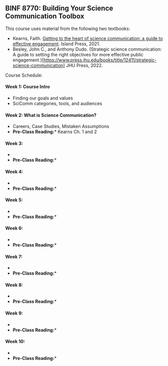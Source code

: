 ## BINF 8770: Building Your Science Communication Toolbox

This course uses material from the following two textbooks:
* Kearns, Faith. [Getting to the heart of science communication: a guide to effective engagement](https://islandpress.org/books/getting-heart-science-communication#desc). Island Press, 2021.
* Besley, John C., and Anthony Dudo. (Strategic science communication: A guide to setting the right objectives for more effective public engagement.)[https://www.press.jhu.edu/books/title/12411/strategic-science-communication] JHU Press, 2022.

Course Schedule:

#### Week 1: Course Intro
* Finding our goals and values
* SciComm categories, tools, and audiences

#### Week 2: What is Science Communication?
* Careers, Case Studies, Mistaken Assumptions
* **Pre-Class Reading:*** Kearns Ch. 1 and 2

#### Week 3: 
* 
* **Pre-Class Reading:***

#### Week 4: 
* 
* **Pre-Class Reading:***

#### Week 5: 
* 
* **Pre-Class Reading:***

#### Week 6: 
* 
* **Pre-Class Reading:***

#### Week 7: 
* 
* **Pre-Class Reading:***

#### Week 8: 
* 
* **Pre-Class Reading:***

#### Week 9: 
* 
* **Pre-Class Reading:***

#### Week 10: 
* 
* **Pre-Class Reading:***
